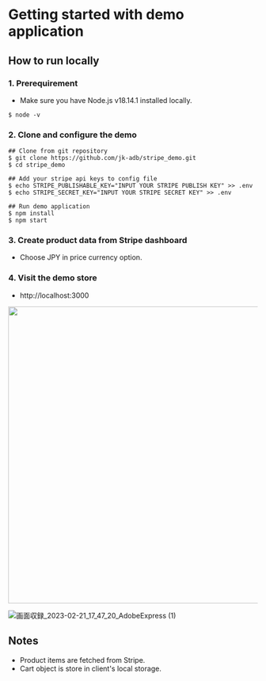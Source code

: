 # Getting started with demo application

## How to run locally
### 1. Prerequirement
- Make sure you have Node.js v18.14.1 installed locally.
```
$ node -v
```

### 2. Clone and configure the demo
```
## Clone from git repository
$ git clone https://github.com/jk-adb/stripe_demo.git
$ cd stripe_demo

## Add your stripe api keys to config file
$ echo STRIPE_PUBLISHABLE_KEY="INPUT YOUR STRIPE PUBLISH KEY" >> .env
$ echo STRIPE_SECRET_KEY="INPUT YOUR STRIPE SECRET KEY" >> .env

## Run demo application
$ npm install
$ npm start
```

### 3. Create product data from Stripe dashboard
- Choose JPY in price currency option.


### 4. Visit the demo store
- http://localhost:3000
<!--
<img width="1127" alt="image" src="https://user-images.githubusercontent.com/51877498/220267931-5f5b8e63-1554-4a9e-80e0-7632985c5617.png">
-->
<img width="600" src="https://user-images.githubusercontent.com/51877498/220299979-35a64351-2de5-45ea-a7c0-5756c3e1fb2e.gif">

![画面収録_2023-02-21_17_47_20_AdobeExpress (1)](https://user-images.githubusercontent.com/51877498/220299979-35a64351-2de5-45ea-a7c0-5756c3e1fb2e.gif)

## Notes
- Product items are fetched from Stripe.
- Cart object is store in client's local storage.
